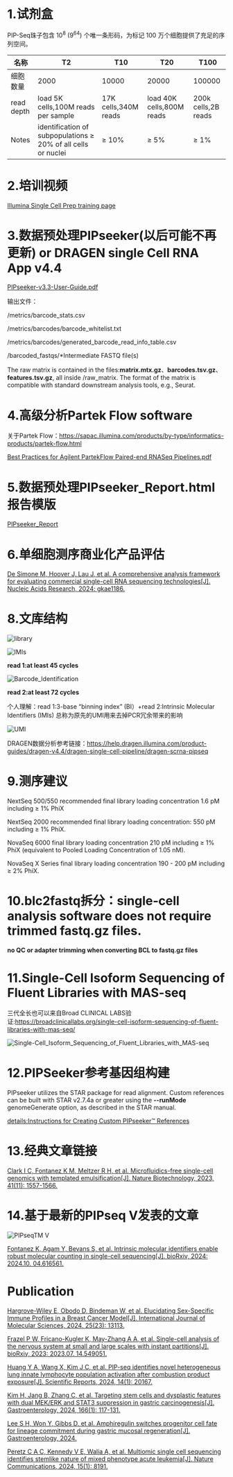 # 1.试剂盒

PIP-Seq珠子包含 $10^8$ ($9^{64}$) 个唯一条形码，为标记 100 万个细胞提供了充足的序列空间。

| 名称     | T2                                                            | T10                  | T20                       | T100                |
|--------|---------------------------------------------------------------|----------------------|---------------------------|---------------------|
| 细胞数量   | 2000                                                          | 10000                | 20000                     | 100000              |
| read depth | load 5K cells,100M reads per sample                           | 17K cells,340M reads | load 40K cells,800M reads | 200k cells,2B reads |
| Notes  | identification of subpopulations ≥ 20% of all cells or nuclei | ≥ 10%                | ≥ 5%                      | ≥ 1%                |

# 2.培训视频

[Illumina Single Cell Prep training page](https://support.illumina.com.cn/sequencing/sequencing_kits/illumina-single-cell-prep/training.html)

# 3.数据预处理PIPseeker(以后可能不再更新) or DRAGEN single Cell RNA App v4.4

[PIPseeker-v3.3-User-Guide.pdf](./PIPseeker/PIPseeker-v3.3-User-Guide.pdf)

输出文件：

<output path>/metrics/barcode_stats.csv

<output path>/metrics/barcodes/barcode_whitelist.txt

<output path>/metrics/barcodes/generated_barcode_read_info_table.csv

<output path>/barcoded_fastqs/*Intermediate FASTQ file(s)

The raw matrix is contained in the files:**matrix.mtx.gz**、**barcodes.tsv.gz**、**features.tsv.gz**, all inside <output path>/raw_matrix. The format of the matrix is compatible with standard downstream analysis tools, e.g., Seurat.

# 4.高级分析Partek Flow software

关于Partek Flow：https://sapac.illumina.com/products/by-type/informatics-products/partek-flow.html

[Best Practices for Agilent PartekFlow Paired-end RNASeq Pipelines.pdf](./PartekFlow/Best_Practices_for_Agilent_PartekFlow_Paired-end_RNASeq_Pipelines.pdf)

# 5.数据预处理PIPseeker_Report.html报告模版

[PIPseeker_Report](./PIPseeker/PIPseeker_Report.html)

# 6.单细胞测序商业化产品评估

[De Simone M, Hoover J, Lau J, et al. A comprehensive analysis framework for evaluating commercial single-cell RNA sequencing technologies[J]. Nucleic Acids Research, 2024: gkae1186.](https://academic.oup.com/nar/advance-article/doi/10.1093/nar/gkae1186/7924191?login=false)

# 8.文库结构

![library](./library.png)

![IMIs](./IMIs.jpg)

**read 1:at least 45 cycles**

![Barcode_Identification](./Barcode_Identification.png)

**read 2:at least 72 cycles**

个人理解：read 1:3-base “binning index” (BI）+read 2:Intrinsic Molecular Identifiers (IMIs)  总称为原先的UMI用来去掉PCR冗余带来的影响

![UMI](./UMI.png)

DRAGEN数据分析参考链接：https://help.dragen.illumina.com/product-guides/dragen-v4.4/dragen-single-cell-pipeline/dragen-scrna-pipseq

# 9.测序建议

NextSeq 500/550 recommended final library loading concentration 1.6 pM including ≥ 1% PhiX

NextSeq 2000 recommended final library loading concentration: 550 pM including ≥ 1% PhiX.

NovaSeq 6000 final library loading concentration 210 pM including ≥ 1% PhiX (equivalent to Pooled Loading Concentration of 1.05 nM).

NovaSeq X Series final library loading concentration 190 - 200 pM including ≥ 2% PhiX.

# 10.blc2fastq拆分：single-cell analysis software does not require trimmed fastq.gz files.

**no QC or adapter trimming when converting BCL to fastq.gz files**

# 11.Single-Cell Isoform Sequencing of Fluent Libraries with MAS-seq 

三代全长也可以来自Broad CLINICAL LABS验证:https://broadclinicallabs.org/single-cell-isoform-sequencing-of-fluent-libraries-with-mas-seq/

![Single-Cell_Isoform_Sequencing_of_Fluent_Libraries_with_MAS-seq](./Single-Cell_Isoform_Sequencing_of_Fluent_Libraries_with_MAS-seq.png)

# 12.PIPSeeker参考基因组构建

PIPseeker utilizes the STAR package for read alignment. Custom references can be built with STAR v2.7.4a or greater using the **--runMode** genomeGenerate option, as described in the STAR manual.

[details:Instructions for Creating Custom PIPseeker™ References](./PIPInstructions-for-Creating-Custom-PIPseeker-References-1.pdf)

# 13.经典文章链接

[Clark I C, Fontanez K M, Meltzer R H, et al. Microfluidics-free single-cell genomics with templated emulsification[J]. Nature Biotechnology, 2023, 41(11): 1557-1566.](https://www.nature.com/articles/s41587-023-01685-z)

# 14.基于最新的PIPseq V发表的文章

![PIPseqTM V](./PIPseqTM_V.jpg)

[Fontanez K, Agam Y, Bevans S, et al. Intrinsic molecular identifiers enable robust molecular counting in single-cell sequencing[J]. bioRxiv, 2024: 2024.10. 04.616561.](https://www.biorxiv.org/content/10.1101/2024.10.04.616561v1.full)

# Publication

[Hargrove-Wiley E, Obodo D, Bindeman W, et al. Elucidating Sex-Specific Immune Profiles in a Breast Cancer Model[J]. International Journal of Molecular Sciences, 2024, 25(23): 13113.](https://www.mdpi.com/1422-0067/25/23/13113)

[Frazel P W, Fricano-Kugler K, May-Zhang A A, et al. Single-cell analysis of the nervous system at small and large scales with instant partitions[J]. bioRxiv, 2023: 2023.07. 14.549051.](https://www.biorxiv.org/content/10.1101/2023.07.14.549051v2.abstract)

[Huang Y A, Wang X, Kim J C, et al. PIP-seq identifies novel heterogeneous lung innate lymphocyte population activation after combustion product exposure[J]. Scientific Reports, 2024, 14(1): 20167.](https://www.nature.com/articles/s41598-024-70880-y)

[Kim H, Jang B, Zhang C, et al. Targeting stem cells and dysplastic features with dual MEK/ERK and STAT3 suppression in gastric carcinogenesis[J]. Gastroenterology, 2024, 166(1): 117-131.](https://www.sciencedirect.com/science/article/pii/S0016508523050758)

[Lee S H, Won Y, Gibbs D, et al. Amphiregulin switches progenitor cell fate for lineage commitment during gastric mucosal regeneration[J]. Gastroenterology, 2024.](https://www.sciencedirect.com/science/article/pii/S0016508524002907)

[Peretz C A C, Kennedy V E, Walia A, et al. Multiomic single cell sequencing identifies stemlike nature of mixed phenotype acute leukemia[J]. Nature Communications, 2024, 15(1): 8191.](https://www.nature.com/articles/s41467-024-52317-2)